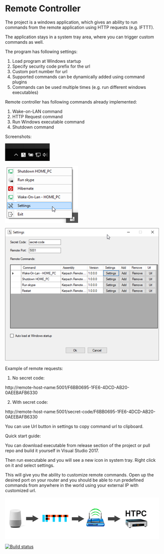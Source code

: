 ﻿# Remote Controller 
The project is a windows application, which gives an ability to run commands from the remote application using HTTP requests (e.g. IFTTT).

The application stays in a system tray area, where you can trigger custom commands as well.

The program has following settings:

1. Load program at Windows startup
2. Specify security code prefix for the url
3. Custom port number for url
4. Supported commands can be dynamically added using command plugins
5. Commands can be used multiple times (e.g. run different windows executables)

Remote controller has following commands already implemented:

1. Wake-on-LAN command
2. HTTP Request command
3. Run Windows executable command
4. Shutdown command

Screenshots:

![Icon](Screenshots/Icon.png)

![Menu](Screenshots/Menu.png)

![Settings](Screenshots/Settings.png)

Example of remote requests:

1. No secret code:

http://remote-host-name:5001/F6BB0695-1FE6-4DCD-AB20-0AEEBAFB6330

2. With secret code:

http://remote-host-name:5001/secret-code/F6BB0695-1FE6-4DCD-AB20-0AEEBAFB6330

You can use Url button in settings to copy command url to clipboard.

Quick start guide:

You can download executable from release section of the project or pull repo and build it yourself in Visual Studio 2017.

Then run executable and you will see a new icon in system tray. Right click on it and select settings.

This will give you the ability to customize remote commands. Open up the desired port on your router and you should be able to run predefined commands from anywhere in the world using your external IP with customized url.

![Settings](Screenshots/Automation.png)

[![Build status](https://ci.appveyor.com/api/projects/status/p8g0uov2y768r60f?svg=true)](https://ci.appveyor.com/project/karpach/remote-controller)